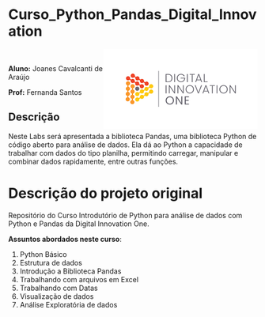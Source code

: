 # Curso_Python_Pandas_Digital_Innovation

​                															                                                                                                                                            <img align="right" img src="./diologo.png">

**Aluno:** Joanes Cavalcanti de Araújo 

**Prof:** Fernanda Santos

## Descrição

Neste Labs será apresentada a biblioteca Pandas, uma biblioteca Python de código aberto para análise de dados. Ela dá ao Python a capacidade de trabalhar com dados do tipo planilha, permitindo carregar, manipular e combinar dados rapidamente, entre outras funções.

# Descrição do projeto original

 Repositório do Curso Introdutório de Python para análise de dados com Python e Pandas da Digital Innovation One.



 **Assuntos abordados neste curso**:

 1. Python Básico
 1. Estrutura de dados
 1. Introdução a Biblioteca Pandas
 1. Trabalhando com arquivos em Excel
 1. Trabalhando com Datas
 1. Visualização de dados
 1. Análise Exploratória de dados

